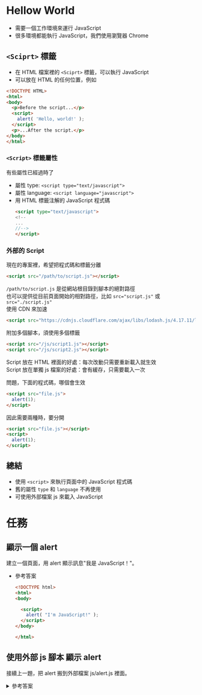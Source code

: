 # Hellow World
- 需要一個工作環境來運行 JavaScript
- 很多環境都能執行 JavaScript，我們使用瀏覽器 Chrome
## `<Sciprt>` 標籤
- 在 HTML 檔案裡的 `<Sciprt>` 標籤，可以執行 JavaScript
- 可以放在 HTML 的任何位置，例如
```html
<!DOCTYPE HTML>
<html>
<body>
  <p>Before the script...</p>
  <script>
    alert( 'Hello, world!' );
  </script>
  <p>...After the script.</p>
</body>
</html>
```  
### `<Script>` 標籤屬性
有些屬性已經過時了
- 屬性 type: `<script type="text/javascript">`  
- 屬性 language: `<script language="javascript">`
- 用 HTML 標籤注解的 JavaScript 程式碼
    ```HTML
    <script type="text/javascript">
    <!--
    ...
    //-->
    </script>
    ```
### 外部的 Script 
現在的專案裡，希望把程式碼和標籤分離
```html
<script src="/path/to/script.js"></script>
```  
`/path/to/script.js` 是從網站根目錄到腳本的絕對路徑  
也可以提供從目前頁面開始的相對路徑，比如 `src="script.js"` 或 `src="./script.js"`  
使用 CDN 來加速
```html
<script src="https://cdnjs.cloudflare.com/ajax/libs/lodash.js/4.17.11/lodash.js"></script>
```
附加多個腳本，須使用多個標籤
```html
<script src="/js/script1.js"></script>
<script src="/js/script2.js"></script>
```
Script 放在 HTML 裡面的好處：每次改動只需要重新載入就生效  
Script 放在單獨 js 檔案的好處：會有緩存，只需要載入一次  

問題，下面的程式碼，哪個會生效
```html
<script src="file.js">
  alert(1); 
</script>
```
因此需要兩種時，要分開
```html
<script src="file.js"></script>
<script>
  alert(1);
</script>
```
## 總結
- 使用 `<script>` 來執行頁面中的 JavaScript 程式碼
- 舊的屬性 `type` 和 `language` 不再使用
- 可使用外部檔案 js 來載入 JavaScript

# 任務
## 顯示一個 alert  
建立一個頁面，用 alert 顯示訊息"我是 JavaScript！"。  
- 參考答案
  ```html
  <!DOCTYPE html>
  <html>
  <body>

    <script>
      alert( "I'm JavaScript!" );
    </script>
  </body>

  </html>
  ```
## 使用外部 js 腳本 顯示 alert
接續上一題，把 alert 搬到外部檔案 js/alert.js 裡面。
<details>
  <summary>參考答案</summary>

  ```html html
  <!DOCTYPE html>
  <html>
  <body>
    <script src="js/alert.js"></script>
  </body>
  </html>
  ```
  ```javascript alert.js
  alert("I'm JavaScript!");
  ```
</details>